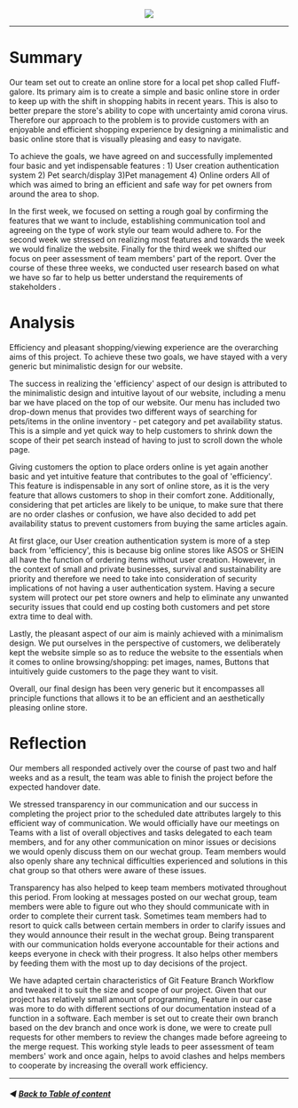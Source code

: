 <div align=center>
<img src= https://i.imgur.com/9NwQH57.png=centerme > 

</div>	

___

# Summary
Our team set out to create an online store for a local pet shop called Fluff-galore. 
Its primary aim is to create a simple and basic online store in order to keep up with the shift in shopping habits in recent years.
This is also to better prepare the store's ability to cope with uncertainty amid corona virus.
Therefore our approach to the problem is to provide customers with an enjoyable and efficient shopping experience by designing a minimalistic and basic online store that is visually pleasing and easy to navigate.

To achieve the goals, we have agreed on and successfully implemented four basic and yet indispensable features : 1) User creation authentication system 2) Pet search/display 3)Pet management 4) Online orders
All of which was aimed to bring an efficient and safe way for pet owners from around the area to shop.

In the first week, we focused on setting a rough goal by confirming the features that we want to include, establishing communication tool and agreeing on the type of work style our team would adhere to. For the second week we stressed on realizing most features and towards the week we would finalize the website. Finally for the third week we shifted our focus on peer assessment of team members' part of the report.  Over the course of these three weeks, we conducted user research based on what we have so far to help us better understand the requirements of stakeholders .


# Analysis

Efficiency and pleasant shopping/viewing experience are the overarching aims of this project. To achieve these two goals, we have stayed with a very generic but minimalistic design for our website. 

The success in realizing the 'efficiency' aspect of our design is attributed to the minimalistic design and intuitive layout of our website, including a menu bar we have placed on the top of our website. Our menu has included two drop-down menus that provides two different ways of searching for pets/items in the online inventory - pet category and pet availability status. This is a simple and yet quick way to help customers to shrink down the scope of their pet search instead of having to just to scroll down the whole page. 

Giving customers the option to place orders online is yet again another basic and yet intuitive feature that contributes to the goal of 'efficiency'. This feature is indispensable in any sort of online store, as it is the very feature that allows customers to shop in their comfort zone. Additionally, considering that pet articles are likely to be unique, to make sure that there are no order clashes or confusion, we have also decided to add pet availability status to prevent customers from buying the same articles again. 

At first glace, our User creation authentication system is more of a step back from 'efficiency', this is because big online stores like ASOS or SHEIN all have the function of ordering items without user creation. However, in the context of small and private businesses,  survival and sustainability are priority and therefore we need to take into consideration of security implications of not having a user authentication system. Having a secure system will protect our pet store owners and help to eliminate any unwanted security issues that could end up costing both customers and pet store extra time to deal with. 

Lastly, the pleasant aspect of our aim is mainly achieved with a minimalism design. We put ourselves in the perspective of customers, we deliberately kept the website simple so as to reduce the website to the essentials when it comes to online browsing/shopping: pet images, names, Buttons that intuitively guide customers to the page they want to visit.

Overall, our final design has been very generic but it encompasses all principle functions that allows it to be an efficient and an aesthetically pleasing online store. 


# Reflection

Our members all responded actively over the course of past two and half weeks and as a result, the team was able to finish the project before the expected handover date. 

We stressed transparency in our communication and our success in completing the project prior to the scheduled date attributes largely to this efficient way of communication. We would officially have our meetings on Teams with a list of overall objectives and tasks delegated to each team members, and for any other communication on minor issues or decisions we would openly discuss them on our wechat group. Team members would also openly share any technical difficulties experienced and solutions in this chat group so that others were aware of these issues.  

Transparency has also helped to keep team members motivated throughout this period.  From looking at messages posted on our wechat group, team members were able to figure out who they should communicate with in order to complete their current task.  Sometimes team members had to resort to quick calls between certain members in order to clarify issues and they would announce their result in the wechat group. Being transparent with our communication holds everyone accountable for their actions and keeps everyone in check with their progress. It also helps other members by feeding them with the most up to day decisions of the project. 

We have adapted certain characteristics of Git Feature Branch Workflow  and tweaked it to suit the size and scope of our project. Given that our project has relatively small amount of programming, Feature in our case was more to do with different sections of our documentation instead of a function in a software. Each member is set out to create their own branch based on the dev branch and once work is done, we were to create pull requests for other members to review the changes made before agreeing to the merge request. This working style leads to peer assessment  of team members' work and once again, helps to avoid clashes and helps members to cooperate by increasing the overall work efficiency. 

___
##### :arrow_backward: [Back to Table of content](../README.md)
